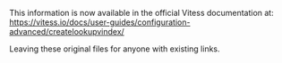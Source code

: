 This information is now available in the official Vitess documentation at:
https://vitess.io/docs/user-guides/configuration-advanced/createlookupvindex/

Leaving these original files for anyone with existing links.
